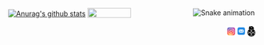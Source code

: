 <a href="https://github.com/1337encrypted?tab=repositories"><img align="center" src="https://github-readme-stats.vercel.app/api?username=1337encrypted&show_icons=true&include_all_commits=true&theme=onedark&hide_border=true" alt="Anurag's github stats" width="50%" height="50%" /></a>
<a href="https://github.com/1337encrypted?tab=repositories"><img align="center" src="https://github-readme-stats.vercel.app/api/top-langs/?username=1337encrypted&layout=compact&theme=onedark&hide_border=true" width="41.8%" height="41.8%" /></a>
![Snake animation](https://github.com/1337encrypted/1337encrypted/blob/output/github-contribution-grid-snake.svg)

<a href="https://mecanumbots.business.site">
  <img align="right" alt="1337encrypted | Mecanumbots" width="21px" src="https://github.com/1337encrypted/1337encrypted/blob/main/assets/bb8.png"/>
</a>
<a href="mailto:smallaszero@gmail.com">
  <img align="right" alt="smallaszero@gmail.com | email" width="20px" src="https://raw.githubusercontent.com/1337encrypted/1337encrypted/main/assets/mail.svg" />
</a>
<a href="https://www.instagram.com/herekar_yash/">
  <img align="right" alt="1337encrypted | Twitter" width="21px" src="https://raw.githubusercontent.com/1337encrypted/1337encrypted/main/assets/instagram.svg" />
</a>
